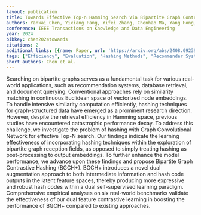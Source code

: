 ```yaml
---
layout: publication
title: Towards Effective Top-n Hamming Search Via Bipartite Graph Contrastive Hashing
authors: Yankai Chen, Yixiang Fang, Yifei Zhang, Chenhao Ma, Yang Hong, Irwin King
conference: IEEE Transactions on Knowledge and Data Engineering
year: 2024
bibkey: chen2024towards
citations: 2
additional_links: [{name: Paper, url: 'https://arxiv.org/abs/2408.09239'}]
tags: ["Efficiency", "Evaluation", "Hashing Methods", "Recommender Systems", "Self-Supervised", "Supervised"]
short_authors: Chen et al.
---
```

Searching on bipartite graphs serves as a fundamental task for various
real-world applications, such as recommendation systems, database retrieval,
and document querying. Conventional approaches rely on similarity matching in
continuous Euclidean space of vectorized node embeddings. To handle intensive
similarity computation efficiently, hashing techniques for graph-structured
data have emerged as a prominent research direction. However, despite the
retrieval efficiency in Hamming space, previous studies have encountered
catastrophic performance decay. To address this challenge, we investigate the
problem of hashing with Graph Convolutional Network for effective Top-N search.
Our findings indicate the learning effectiveness of incorporating hashing
techniques within the exploration of bipartite graph reception fields, as
opposed to simply treating hashing as post-processing to output embeddings. To
further enhance the model performance, we advance upon these findings and
propose Bipartite Graph Contrastive Hashing (BGCH+). BGCH+ introduces a novel
dual augmentation approach to both intermediate information and hash code
outputs in the latent feature spaces, thereby producing more expressive and
robust hash codes within a dual self-supervised learning paradigm.
Comprehensive empirical analyses on six real-world benchmarks validate the
effectiveness of our dual feature contrastive learning in boosting the
performance of BGCH+ compared to existing approaches.